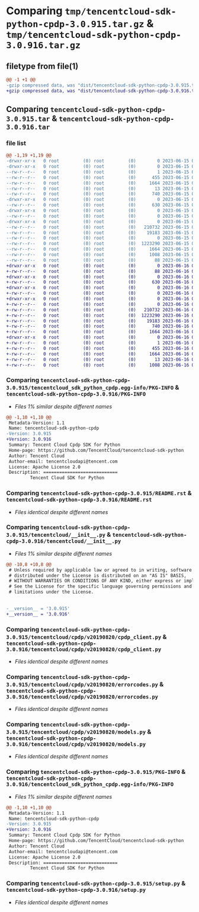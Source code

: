 # Comparing `tmp/tencentcloud-sdk-python-cpdp-3.0.915.tar.gz` & `tmp/tencentcloud-sdk-python-cpdp-3.0.916.tar.gz`

## filetype from file(1)

```diff
@@ -1 +1 @@
-gzip compressed data, was "dist/tencentcloud-sdk-python-cpdp-3.0.915.tar", last modified: Thu Jun 15 00:22:23 2023, max compression
+gzip compressed data, was "dist/tencentcloud-sdk-python-cpdp-3.0.916.tar", last modified: Fri Jun 16 00:31:05 2023, max compression
```

## Comparing `tencentcloud-sdk-python-cpdp-3.0.915.tar` & `tencentcloud-sdk-python-cpdp-3.0.916.tar`

### file list

```diff
@@ -1,19 +1,19 @@
-drwxr-xr-x   0 root         (0) root         (0)        0 2023-06-15 00:22:23.000000 tencentcloud-sdk-python-cpdp-3.0.915/
-drwxr-xr-x   0 root         (0) root         (0)        0 2023-06-15 00:22:23.000000 tencentcloud-sdk-python-cpdp-3.0.915/tencentcloud_sdk_python_cpdp.egg-info/
--rw-r--r--   0 root         (0) root         (0)        1 2023-06-15 00:22:23.000000 tencentcloud-sdk-python-cpdp-3.0.915/tencentcloud_sdk_python_cpdp.egg-info/dependency_links.txt
--rw-r--r--   0 root         (0) root         (0)      455 2023-06-15 00:22:23.000000 tencentcloud-sdk-python-cpdp-3.0.915/tencentcloud_sdk_python_cpdp.egg-info/SOURCES.txt
--rw-r--r--   0 root         (0) root         (0)     1664 2023-06-15 00:22:23.000000 tencentcloud-sdk-python-cpdp-3.0.915/tencentcloud_sdk_python_cpdp.egg-info/PKG-INFO
--rw-r--r--   0 root         (0) root         (0)       13 2023-06-15 00:22:23.000000 tencentcloud-sdk-python-cpdp-3.0.915/tencentcloud_sdk_python_cpdp.egg-info/top_level.txt
--rw-r--r--   0 root         (0) root         (0)      740 2023-06-15 00:22:23.000000 tencentcloud-sdk-python-cpdp-3.0.915/README.rst
-drwxr-xr-x   0 root         (0) root         (0)        0 2023-06-15 00:22:23.000000 tencentcloud-sdk-python-cpdp-3.0.915/tencentcloud/
--rw-r--r--   0 root         (0) root         (0)      630 2023-06-15 00:22:23.000000 tencentcloud-sdk-python-cpdp-3.0.915/tencentcloud/__init__.py
-drwxr-xr-x   0 root         (0) root         (0)        0 2023-06-15 00:22:23.000000 tencentcloud-sdk-python-cpdp-3.0.915/tencentcloud/cpdp/
--rw-r--r--   0 root         (0) root         (0)        0 2023-06-15 00:22:23.000000 tencentcloud-sdk-python-cpdp-3.0.915/tencentcloud/cpdp/__init__.py
-drwxr-xr-x   0 root         (0) root         (0)        0 2023-06-15 00:22:23.000000 tencentcloud-sdk-python-cpdp-3.0.915/tencentcloud/cpdp/v20190820/
--rw-r--r--   0 root         (0) root         (0)   210732 2023-06-15 00:22:23.000000 tencentcloud-sdk-python-cpdp-3.0.915/tencentcloud/cpdp/v20190820/cpdp_client.py
--rw-r--r--   0 root         (0) root         (0)    19183 2023-06-15 00:22:23.000000 tencentcloud-sdk-python-cpdp-3.0.915/tencentcloud/cpdp/v20190820/errorcodes.py
--rw-r--r--   0 root         (0) root         (0)        0 2023-06-15 00:22:23.000000 tencentcloud-sdk-python-cpdp-3.0.915/tencentcloud/cpdp/v20190820/__init__.py
--rw-r--r--   0 root         (0) root         (0)  1223290 2023-06-15 00:22:23.000000 tencentcloud-sdk-python-cpdp-3.0.915/tencentcloud/cpdp/v20190820/models.py
--rw-r--r--   0 root         (0) root         (0)     1664 2023-06-15 00:22:23.000000 tencentcloud-sdk-python-cpdp-3.0.915/PKG-INFO
--rw-r--r--   0 root         (0) root         (0)     1008 2023-06-15 00:22:23.000000 tencentcloud-sdk-python-cpdp-3.0.915/setup.py
--rw-r--r--   0 root         (0) root         (0)       88 2023-06-15 00:22:23.000000 tencentcloud-sdk-python-cpdp-3.0.915/setup.cfg
+drwxr-xr-x   0 root         (0) root         (0)        0 2023-06-16 00:31:05.000000 tencentcloud-sdk-python-cpdp-3.0.916/
+-rw-r--r--   0 root         (0) root         (0)       88 2023-06-16 00:31:05.000000 tencentcloud-sdk-python-cpdp-3.0.916/setup.cfg
+drwxr-xr-x   0 root         (0) root         (0)        0 2023-06-16 00:31:05.000000 tencentcloud-sdk-python-cpdp-3.0.916/tencentcloud/
+-rw-r--r--   0 root         (0) root         (0)      630 2023-06-16 00:31:05.000000 tencentcloud-sdk-python-cpdp-3.0.916/tencentcloud/__init__.py
+drwxr-xr-x   0 root         (0) root         (0)        0 2023-06-16 00:31:05.000000 tencentcloud-sdk-python-cpdp-3.0.916/tencentcloud/cpdp/
+-rw-r--r--   0 root         (0) root         (0)        0 2023-06-16 00:31:05.000000 tencentcloud-sdk-python-cpdp-3.0.916/tencentcloud/cpdp/__init__.py
+drwxr-xr-x   0 root         (0) root         (0)        0 2023-06-16 00:31:05.000000 tencentcloud-sdk-python-cpdp-3.0.916/tencentcloud/cpdp/v20190820/
+-rw-r--r--   0 root         (0) root         (0)        0 2023-06-16 00:31:05.000000 tencentcloud-sdk-python-cpdp-3.0.916/tencentcloud/cpdp/v20190820/__init__.py
+-rw-r--r--   0 root         (0) root         (0)   210732 2023-06-16 00:31:05.000000 tencentcloud-sdk-python-cpdp-3.0.916/tencentcloud/cpdp/v20190820/cpdp_client.py
+-rw-r--r--   0 root         (0) root         (0)  1223290 2023-06-16 00:31:05.000000 tencentcloud-sdk-python-cpdp-3.0.916/tencentcloud/cpdp/v20190820/models.py
+-rw-r--r--   0 root         (0) root         (0)    19183 2023-06-16 00:31:05.000000 tencentcloud-sdk-python-cpdp-3.0.916/tencentcloud/cpdp/v20190820/errorcodes.py
+-rw-r--r--   0 root         (0) root         (0)      740 2023-06-16 00:31:05.000000 tencentcloud-sdk-python-cpdp-3.0.916/README.rst
+-rw-r--r--   0 root         (0) root         (0)     1664 2023-06-16 00:31:05.000000 tencentcloud-sdk-python-cpdp-3.0.916/PKG-INFO
+drwxr-xr-x   0 root         (0) root         (0)        0 2023-06-16 00:31:05.000000 tencentcloud-sdk-python-cpdp-3.0.916/tencentcloud_sdk_python_cpdp.egg-info/
+-rw-r--r--   0 root         (0) root         (0)        1 2023-06-16 00:31:05.000000 tencentcloud-sdk-python-cpdp-3.0.916/tencentcloud_sdk_python_cpdp.egg-info/dependency_links.txt
+-rw-r--r--   0 root         (0) root         (0)      455 2023-06-16 00:31:05.000000 tencentcloud-sdk-python-cpdp-3.0.916/tencentcloud_sdk_python_cpdp.egg-info/SOURCES.txt
+-rw-r--r--   0 root         (0) root         (0)     1664 2023-06-16 00:31:05.000000 tencentcloud-sdk-python-cpdp-3.0.916/tencentcloud_sdk_python_cpdp.egg-info/PKG-INFO
+-rw-r--r--   0 root         (0) root         (0)       13 2023-06-16 00:31:05.000000 tencentcloud-sdk-python-cpdp-3.0.916/tencentcloud_sdk_python_cpdp.egg-info/top_level.txt
+-rw-r--r--   0 root         (0) root         (0)     1008 2023-06-16 00:31:05.000000 tencentcloud-sdk-python-cpdp-3.0.916/setup.py
```

### Comparing `tencentcloud-sdk-python-cpdp-3.0.915/tencentcloud_sdk_python_cpdp.egg-info/PKG-INFO` & `tencentcloud-sdk-python-cpdp-3.0.916/PKG-INFO`

 * *Files 1% similar despite different names*

```diff
@@ -1,10 +1,10 @@
 Metadata-Version: 1.1
 Name: tencentcloud-sdk-python-cpdp
-Version: 3.0.915
+Version: 3.0.916
 Summary: Tencent Cloud Cpdp SDK for Python
 Home-page: https://github.com/TencentCloud/tencentcloud-sdk-python
 Author: Tencent Cloud
 Author-email: tencentcloudapi@tencent.com
 License: Apache License 2.0
 Description: ============================
         Tencent Cloud SDK for Python
```

### Comparing `tencentcloud-sdk-python-cpdp-3.0.915/README.rst` & `tencentcloud-sdk-python-cpdp-3.0.916/README.rst`

 * *Files identical despite different names*

### Comparing `tencentcloud-sdk-python-cpdp-3.0.915/tencentcloud/__init__.py` & `tencentcloud-sdk-python-cpdp-3.0.916/tencentcloud/__init__.py`

 * *Files 1% similar despite different names*

```diff
@@ -10,8 +10,8 @@
 # Unless required by applicable law or agreed to in writing, software
 # distributed under the License is distributed on an "AS IS" BASIS,
 # WITHOUT WARRANTIES OR CONDITIONS OF ANY KIND, either express or implied.
 # See the License for the specific language governing permissions and
 # limitations under the License.
 
 
-__version__ = '3.0.915'
+__version__ = '3.0.916'
```

### Comparing `tencentcloud-sdk-python-cpdp-3.0.915/tencentcloud/cpdp/v20190820/cpdp_client.py` & `tencentcloud-sdk-python-cpdp-3.0.916/tencentcloud/cpdp/v20190820/cpdp_client.py`

 * *Files identical despite different names*

### Comparing `tencentcloud-sdk-python-cpdp-3.0.915/tencentcloud/cpdp/v20190820/errorcodes.py` & `tencentcloud-sdk-python-cpdp-3.0.916/tencentcloud/cpdp/v20190820/errorcodes.py`

 * *Files identical despite different names*

### Comparing `tencentcloud-sdk-python-cpdp-3.0.915/tencentcloud/cpdp/v20190820/models.py` & `tencentcloud-sdk-python-cpdp-3.0.916/tencentcloud/cpdp/v20190820/models.py`

 * *Files identical despite different names*

### Comparing `tencentcloud-sdk-python-cpdp-3.0.915/PKG-INFO` & `tencentcloud-sdk-python-cpdp-3.0.916/tencentcloud_sdk_python_cpdp.egg-info/PKG-INFO`

 * *Files 1% similar despite different names*

```diff
@@ -1,10 +1,10 @@
 Metadata-Version: 1.1
 Name: tencentcloud-sdk-python-cpdp
-Version: 3.0.915
+Version: 3.0.916
 Summary: Tencent Cloud Cpdp SDK for Python
 Home-page: https://github.com/TencentCloud/tencentcloud-sdk-python
 Author: Tencent Cloud
 Author-email: tencentcloudapi@tencent.com
 License: Apache License 2.0
 Description: ============================
         Tencent Cloud SDK for Python
```

### Comparing `tencentcloud-sdk-python-cpdp-3.0.915/setup.py` & `tencentcloud-sdk-python-cpdp-3.0.916/setup.py`

 * *Files identical despite different names*

